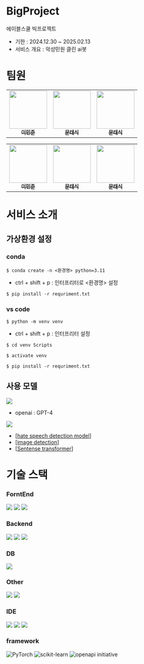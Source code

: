 # BigProject
에이블스쿨 빅프로젝트
- 기한 : 2024.12.30 ~ 2025.02.13
- 서비스 개요 : 악성민원 클린 ai봇

# 팀원
<table>
  <tbody>
    <tr>
      <td align="center"><a href="https://github.com/mjlee76"><img src="https://img.shields.io/badge/GitHub-100000?style=for-the-badge&logo=github&logoColor=white" width="100px;" alt=""/><br /><sub><b> 이민준 </b></sub></a><br /></td>
      <td align="center"><a href="https://github.com/mjlee76"><img src="https://img.shields.io/badge/GitHub-100000?style=for-the-badge&logo=github&logoColor=white" width="100px;" alt=""/><br /><sub><b> 문태식 </b></sub></a><br /></td>
      <td align="center"><a href="https://github.com/mjlee76"><img src="https://img.shields.io/badge/GitHub-100000?style=for-the-badge&logo=github&logoColor=white" width="100px;" alt=""/><br /><sub><b> 문태식 </b></sub></a><br /></td>
    </tr>
  </tbody>
</table>
<table>
  <tbody>
    <tr>
      <td align="center"><a href="https://github.com/mjlee76"><img src="https://img.shields.io/badge/GitHub-100000?style=for-the-badge&logo=github&logoColor=white" width="100px;" alt=""/><br /><sub><b> 이민준 </b></sub></a><br /></td>
      <td align="center"><a href="https://github.com/mjlee76"><img src="https://img.shields.io/badge/GitHub-100000?style=for-the-badge&logo=github&logoColor=white" width="100px;" alt=""/><br /><sub><b> 문태식 </b></sub></a><br /></td>
      <td align="center"><a href="https://github.com/mjlee76"><img src="https://img.shields.io/badge/GitHub-100000?style=for-the-badge&logo=github&logoColor=white" width="100px;" alt=""/><br /><sub><b> 문태식 </b></sub></a><br /></td>
    </tr>
  </tbody>
</table>

# 서비스 소개

## 가상환경 설정

### conda
```
$ conda create -n <환경명> python=3.11
```
- ctrl + shift + p : 인터프리터로 <환경명> 설정

```
$ pip install -r requriment.txt
```

### vs code
```
$ python -m venv venv
```
- ctrl + shift + p : 인터프리터 설정

```
$ cd venv Scripts

$ activate venv

$ pip install -r requriment.txt
```

## 사용 모델
<image src = "https://img.shields.io/badge/chatGPT-74aa9c?style=for-the-badge&logo=openai&logoColor=white"/>

- openai : GPT-4

<image src="https://huggingface.co/datasets/huggingface/badges/resolve/main/model-on-hf-md.svg"/>

- [[hate speech detection model](https://huggingface.co/physics1005/koberta_hatespeech_detection)]
- [[image detection](https://huggingface.co/Falconsai/nsfw_image_detection)]
- [[Sentense transformer](https://huggingface.co/snunlp/KR-SBERT-V40K-klueNLI-augSTS)]


# 기술 스택
### ForntEnd
<img src="https://img.shields.io/badge/JavaScript-F7DF1E?style=for-the-badge&logo=JavaScript&logoColor=white" /> 
<img src="https://img.shields.io/badge/HTML-239120?style=for-the-badge&logo=html5&logoColor=white"/> 
<img src="https://img.shields.io/badge/CSS-239120?&style=for-the-badge&logo=css3&logoColor=white"/> 

### Backend
<img src="https://img.shields.io/badge/Python-3776AB?style=for-the-badge&logo=python&logoColor=white" />
<img src="https://img.shields.io/badge/Java-ED8B00?style=for-the-badge&logo=openjdk&logoColor=white"/> 
<img src="https://img.shields.io/badge/Spring-6DB33F?style=for-the-badge&logo=spring&logoColor=white"/> 

### DB
<img src="https://img.shields.io/badge/MySQL-00000F?style=for-the-badge&logo=mysql&logoColor=whit"/>

### Other
<img src="https://img.shields.io/badge/azure-%230072C6.svg?style=for-the-badge&logo=microsoftazure&logoColor=white"/> 
<img src="https://img.shields.io/badge/docker-%230db7ed.svg?style=for-the-badge&logo=docker&logoColor=white"/>

### IDE
<img src="https://img.shields.io/badge/Colab-F9AB00?style=for-the-badge&logo=googlecolab&color=525252"/>
<img src="https://img.shields.io/badge/Visual_Studio_Code-0078D4?style=for-the-badge&logo=visual%20studio%20code&logoColor=white"/>
<img src="https://img.shields.io/badge/IntelliJ_IDEA-000000.svg?style=for-the-badge&logo=intellij-idea&logoColor=white"/>

### framework
![PyTorch](https://img.shields.io/badge/PyTorch-%23EE4C2C.svg?style=for-the-badge&logo=PyTorch&logoColor=white)
![scikit-learn](https://img.shields.io/badge/scikit--learn-%23F7931E.svg?style=for-the-badge&logo=scikit-learn&logoColor=white)
![openapi initiative](https://img.shields.io/badge/openapiinitiative-%23000000.svg?style=for-the-badge&logo=openapiinitiative&logoColor=white)
